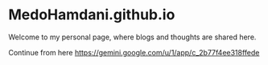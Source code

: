 # MedoHamdani.github.io
Welcome to my personal page, where blogs and thoughts are shared here.


Continue from here https://gemini.google.com/u/1/app/c_2b77f4ee318ffede
